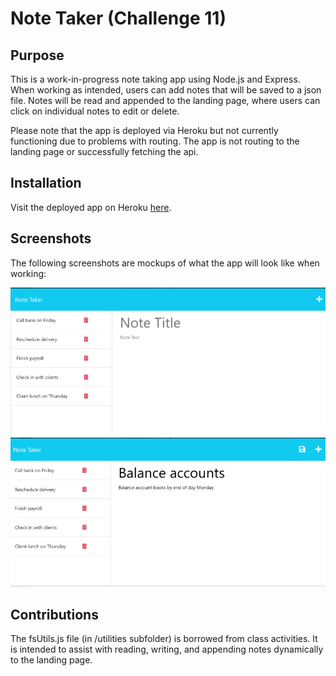 # Note Taker (Challenge 11)

## Purpose

This is a work-in-progress note taking app using Node.js and Express. When working as intended, users can add notes that will be saved to a json file. Notes will be read and appended to the landing page, where users can click on individual notes to edit or delete. 

Please note that the app is deployed via Heroku but not currently functioning due to problems with routing. The app is not routing to the landing page or successfully fetching the api. 

## Installation

Visit the deployed app on Heroku [here](https://c11-notetaker.herokuapp.com/).

## Screenshots

The following screenshots are mockups of what the app will look like when working:

![Landing page](https://github.com/sar-kat-hop/note-taker-c11/blob/main/public/assets/mockup_landing.png)
![Notes page](https://github.com/sar-kat-hop/note-taker-c11/blob/main/public/assets/mockup_notes.png)

## Contributions

The fsUtils.js file (in /utilities subfolder) is borrowed from class activities. It is intended to assist with reading, writing, and appending notes dynamically to the landing page. 
